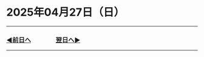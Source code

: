 # 2025年04月27日（日）

---

### [◀️前日へ](https://github.com/yuasys/chatty-journal/blob/main/2025/04/2025-04-26.md)&emsp;&emsp;&emsp;&emsp;[翌日へ▶️](https://github.com/yuasys/chatty-journal/blob/main/2025/04/2025-04-28.md)

---
